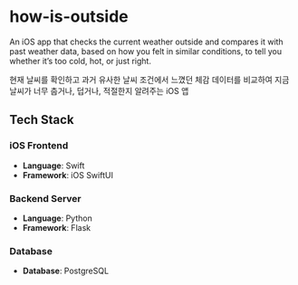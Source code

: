 # how-is-outside

An iOS app that checks the current weather outside and compares it with past weather data, based on how you felt in similar conditions, to tell you whether it’s too cold, hot, or just right.  

현재 날씨를 확인하고 과거 유사한 날씨 조건에서 느꼈던 체감 데이터를 비교하여 지금 날씨가 너무 춥거나, 덥거나, 적절한지 알려주는 iOS 앱  

## Tech Stack

### iOS Frontend
- **Language**: Swift
- **Framework**: iOS SwiftUI

### Backend Server
- **Language**: Python
- **Framework**: Flask

### Database
- **Database**: PostgreSQL
